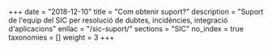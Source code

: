 +++
date        = "2018-12-10"
title       = "Com obtenir suport?"
description = "Suport de l'equip del SIC per resolució de dubtes, incidències, integració d'aplicacions"
enllac		= "/sic-suport/"
sections    = "SIC"
no_index 	= true
taxonomies  = []
weight 		= 3
+++
